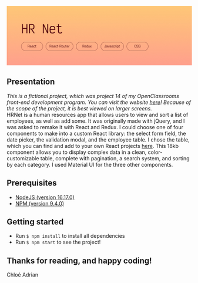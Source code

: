 ![Banner](READMEbanner.jpg)

## Presentation
*This is a fictional project, which was project 14 of my OpenClassrooms front-end development program. You can visit the website [here](https://hrnet.chloeadrian.dev/)! Because of the scope of the project, it is best viewed on larger screens.*\
HRNet is a human resources app that allows users to view and sort a list of employees, as well as add some. It was originally made with jQuery, and I was asked to remake it with React and Redux. I could choose one of four components to make into a custom React library: the select form field, the date picker, the validation modal, and the employee table. I chose the table, which you can find and add to your own React projects [here](https://www.npmjs.com/package/@chloeadriancreates/custom-react-table). This 18kb component allows you to display complex data in a clean, color-customizable table, complete with pagination, a search system, and sorting by each category. I used Material UI for the three other components.

## Prerequisites
- [NodeJS (version 16.17.0)](https://nodejs.org/en/)
- [NPM (version 9.4.0)](https://www.npmjs.com/)

## Getting started
- Run `$ npm install` to install all dependencies
- Run `$ npm start` to see the project!

## Thanks for reading, and happy coding!  
Chloé Adrian
